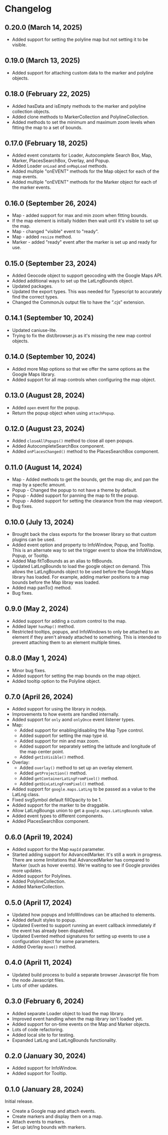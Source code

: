 # Changelog

## 0.20.0 (March 14, 2025)

- Added support for setting the polyline map but not setting it to be visible.

## 0.19.0 (March 13, 2025)

- Added support for attaching custom data to the marker and polyline objects.

## 0.18.0 (February 22, 2025)

- Added hasData and isEmpty methods to the marker and polyline collection objects.
- Added clone methods to MarkerCollection and PolylineCollection.
- Added methods to set the minimum and maximum zoom levels when fitting the map to a set of bounds.

## 0.17.0 (February 18, 2025)

- Added event constants for Loader, Autocomplete Search Box, Map, Marker, PlacesSearchBox, Overlay, and Popup.
- Added Loader `onLoad` and `onMapLoad` methods.
- Added multiple "onEVENT" methods for the Map object for each of the map events.
- Added multiple "onEVENT" methods for the Marker object for each of the marker events.

## 0.16.0 (September 26, 2024)

- Map - added support for max and min zoom when fitting bounds.
- If the map element is initially hidden then wait until it's visible to set up the map.
- Map - changed "visible" event to "ready".
- Map - added `resize` method.
- Marker - added "ready" event after the marker is set up and ready for use.

## 0.15.0 (September 23, 2024)

- Added Geocode object to support geocoding with the Google Maps API.
- Added additional ways to set up the LatLngBounds object.
- Updated packages.
- Updated the export types. This was needed for Typescript to accurately find the correct types.
- Changed the CommonJs output file to have the “.cjs” extension.

## 0.14.1 (September 10, 2024)

- Updated caniuse-lite.
- Trying to fix the dist/browser.js as it's missing the new map control objects.

## 0.14.0 (September 10, 2024)

- Added more Map options so that we offer the same options as the Google Maps library.
- Added support for all map controls when configuring the map object.

## 0.13.0 (August 28, 2024)

- Added `open` event for the popup.
- Return the popup object when using `attachPopup`.

## 0.12.0 (August 23, 2024)

- Added `closeAllPopups()` method to close all open popups.
- Added AutocompleteSearchBox component.
- Added `onPlacesChanged()` method to the PlacesSearchBox component.

## 0.11.0 (August 14, 2024)

- Map - Added methods to get the bounds, get the map div, and pan the map by a specfic amount.
- Popup - Changed the popup to not have a theme by default.
- Popup - Added support for panning the map to fit the popup.
- Popup - Added support for setting the clearance from the map viewport.
- Bug fixes.

## 0.10.0 (July 13, 2024)

- Brought back the class exports for the browser library so that custom plugins can be used.
- Added event option and property to InfoWindow, Popup, and Tooltip. This is an alternate way to set the trigger event to show the InfoWindow, Popup, or Tooltip.
- Added Map fitToBounds as an alias to fitBounds.
- Updated LatLngBounds to load the google object on demand. This allows the LatLngBounds object to be used before the Google Maps library has loaded. For example, adding marker positions to a map bounds before the Map libray was loaded.
- Added map panTo() method.
- Bug fixes.

## 0.9.0 (May 2, 2024)

- Added support for adding a custom control to the map.
- Added layer `hasMap()` method.
- Restricted tooltips, popups, and InfoWindows to only be attached to an element if they aren't already attached to something. This is intended to prevent attaching them to an element multiple times.

## 0.8.0 (May 1, 2024)

- Minor bug fixes.
- Added support for setting the map bounds on the map object.
- Added tooltip option to the Polyline object.

## 0.7.0 (April 26, 2024)

- Added support for using the library in nodejs.
- Improvements to how events are handled internally.
- Added support for `only` aond `onlyOnce` event listener types.
- Map:
  - Added support for enabling/disabling the Map Type control.
  - Added support for setting the map type id.
  - Added support for min and max zoom.
  - Added support for separately setting the latitude and longitude of the map center point.
  - Added `getIsVisible()` method.
- Overlay:
  - Added `overlay()` method to set up an overlay element.
  - Added `getProjection()` method.
  - Added `getContainerLatLngFromPixel()` method.
  - Added `getDivLatLngFromPixel()` method.
- Added support for `google.maps.LatLng` to be passed as a value to the LatLng class.
- Fixed svgSymbol default fillOpacity to be 1.
- Added support for the marker to be draggable.
- Allow LatLngBoungs union to get a `google.maps.LatLngBounds` value.
- Added event types to different components.
- Added PlacesSearchBox component.
  
## 0.6.0 (April 19, 2024)

- Added support for the Map `mapId` parameter.
- Started adding support for AdvancedMarker. It's still a work in progress. There are some limitations that AdvancedMarker has compared to Marker (such as hover events). We're waiting to see if Google provides more updates.
- Added support for Polylines.
- Added PolylineCollection.
- Added MarkerCollection.

## 0.5.0 (April 17, 2024)

- Updated how popups and InfoWindows can be attached to elements.
- Added default styles to popup.
- Updated Evented to support running an event callback immediately if the event has already been dispatched.
- Updated Evented method signatures for setting up events to use a configuration object for some parameters.
- Added Overlay `move()` method.

## 0.4.0 (April 11, 2024)

- Updated build process to build a separate browser Javascript file from the node Javascript files.
- Lots of other updates.

## 0.3.0 (February 6, 2024)

- Added separate Loader object to load the map library.
- Improved event handling when the map library isn't loaded yet.
- Added support for on-time events on the Map and Marker objects.
- Lots of code refactoring.
- Added local site to for testing.
- Expanded LatLng and LatLngBounds functionality.

## 0.2.0 (January 30, 2024)

- Added support for InfoWindow.
- Added support for Tooltip.

## 0.1.0 (January 28, 2024)

Initial release.

- Create a Google map and attach events.
- Create markers and display them on a map.
- Attach events to markers.
- Set up lat/lng bounds with markers.
